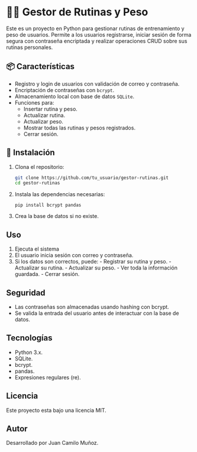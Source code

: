 # 🏋️‍♂️ Gestor de Rutinas y Peso

Este es un proyecto en Python para gestionar rutinas de entrenamiento y peso de usuarios. Permite a los usuarios registrarse, iniciar sesión de forma segura con contraseña encriptada y realizar operaciones CRUD sobre sus rutinas personales.

## 📦 Características

- Registro y login de usuarios con validación de correo y contraseña.
- Encriptación de contraseñas con `bcrypt`.
- Almacenamiento local con base de datos `SQLite`.
- Funciones para:
  - Insertar rutina y peso.
  - Actualizar rutina.
  - Actualizar peso.
  - Mostrar todas las rutinas y pesos registrados.
  - Cerrar sesión.

## 🚀 Instalación

1. Clona el repositorio:

   ```bash
   git clone https://github.com/tu_usuario/gestor-rutinas.git
   cd gestor-rutinas


2. Instala las dependencias necesarias:


       pip install bcrypt pandas


3. Crea la base de datos si no existe.

## Uso

1. Ejecuta el sistema
2. El usuario inicia sesión con correo y contraseña.
3. Si los datos son correctos, puede:
       - Registrar su rutina y peso.
       - Actualizar su rutina.
       - Actualizar su peso.
       - Ver toda la información guardada.
       - Cerrar sesión.

## Seguridad

- Las contraseñas son almacenadas usando hashing con bcrypt.
- Se valida la entrada del usuario antes de interactuar con la base de datos.

## Tecnologías

- Python 3.x.
- SQLite.
- bcrypt.
- pandas.
- Expresiones regulares (re).

## Licencia

Este proyecto esta bajo una licencia MIT.

## Autor

Desarrollado por Juan Camilo Muñoz.

